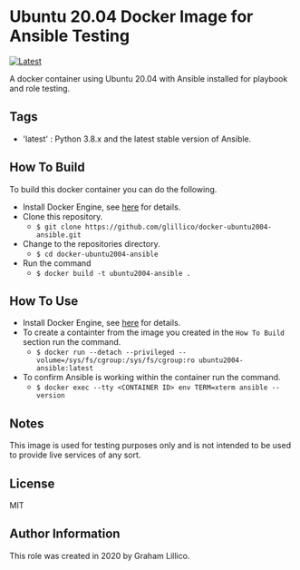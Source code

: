 # Ubuntu 20.04 Docker Image for Ansible Testing

[![Latest](https://github.com/glillico/docker-ubuntu2004-ansible/workflows/Latest/badge.svg)](https://github.com/glillico/docker-ubuntu2004-ansible/actions?query=workflow%3ALatest)

A docker container using Ubuntu 20.04 with Ansible installed for playbook and role testing.

## Tags

  - 'latest'  : Python 3.8.x and the latest stable version of Ansible.

## How To Build

To build this docker container you can do the following.

  - Install Docker Engine, see [here](https://docs.docker.com/engine/install/) for details.
  - Clone this repository.
    - `$ git clone https://github.com/glillico/docker-ubuntu2004-ansible.git`
  - Change to the repositories directory.
    - `$ cd docker-ubuntu2004-ansible`
  - Run the command
    - `$ docker build -t ubuntu2004-ansible .`

## How To Use

  - Install Docker Engine, see [here](https://docs.docker.com/engine/install/) for details.
  - To create a containter from the image you created in the `How To Build` section run the command.
    - `$ docker run --detach --privileged --volume=/sys/fs/cgroup:/sys/fs/cgroup:ro ubuntu2004-ansible:latest`
  - To confirm Ansible is working within the container run the command.
    - `$ docker exec --tty <CONTAINER ID> env TERM=xterm ansible --version`

## Notes

This image is used for testing purposes only and is not intended to be used to provide live services of any sort.

## License

MIT

## Author Information

This role was created in 2020 by Graham Lillico.